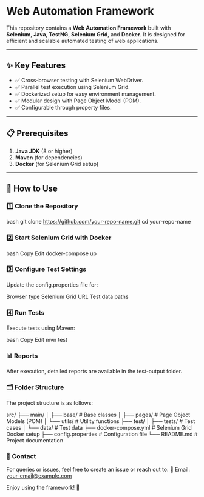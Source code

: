 # Web Automation Framework

This repository contains a **Web Automation Framework** built with **Selenium**, **Java**, **TestNG**, **Selenium Grid**, and **Docker**. It is designed for efficient and scalable automated testing of web applications.

---

## ✨ Key Features

- ✅ Cross-browser testing with Selenium WebDriver.
- ✅ Parallel test execution using Selenium Grid.
- ✅ Dockerized setup for easy environment management.
- ✅ Modular design with Page Object Model (POM).
- ✅ Configurable through property files.

---

## 📋 Prerequisites

1. **Java JDK** (8 or higher)  
2. **Maven** (for dependencies)  
3. **Docker** (for Selenium Grid setup)

---

## 🚀 How to Use

### 1️⃣ Clone the Repository
bash
git clone https://github.com/your-repo-name.git
cd your-repo-name

### 2️⃣ Start Selenium Grid with Docker
bash
Copy
Edit
docker-compose up

### 3️⃣ Configure Test Settings
Update the config.properties file for:

Browser type
Selenium Grid URL
Test data paths

### 4️⃣ Run Tests
Execute tests using Maven:

bash
Copy
Edit
mvn test

### 📊 Reports
After execution, detailed reports are available in the test-output folder.

### 🗂️ Folder Structure
The project structure is as follows:

src/ ├── main/ │ ├── base/ # Base classes │ ├── pages/ # Page Object Models (POM) │ └── utils/ # Utility functions ├── test/ │ ├── tests/ # Test cases │ └── data/ # Test data ├── docker-compose.yml # Selenium Grid Docker setup ├── config.properties # Configuration file └── README.md # Project documentation

### 💬 Contact
For queries or issues, feel free to create an issue or reach out to:
📧 Email: your-email@example.com

Enjoy using the framework! 🚀

